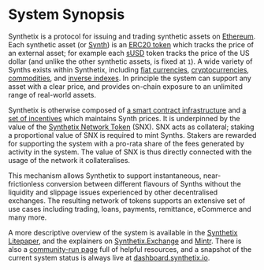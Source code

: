 # System Synopsis

Synthetix is a protocol for issuing and trading synthetic assets on [Ethereum](https://www.ethereum.org/). Each synthetic asset (or [Synth](/tokens#synthetic-assets-synths)) is an [ERC20 token](https://theethereum.wiki/w/index.php/ERC20_Token_Standard) which tracks the price of an external asset; for example each [sUSD](https://etherscan.io/token/0x57ab1ec28d129707052df4df418d58a2d46d5f51) token tracks the price of the US dollar (and unlike the other synthetic assets, is fixed at `1`). A wide variety of Synths exists within Synthetix, including [fiat currencies](/tokens/#forex), [cryptocurrencies](/tokens/#crypto), [commodities](/tokens/#commodity), and [inverse indexes](/tokens#inverse-isynths). In principle the system can support any asset with a clear price, and provides on-chain exposure to an unlimited range of real-world assets.

Synthetix is otherwise composed of [a smart contract infrastructure](contracts/index.md) and [a set of incentives](incentives.md) which maintains Synth prices. It is underpinned by the value of the [Synthetix Network Token](/tokens#snx) (SNX). SNX acts as collateral; staking a proportional value of SNX is required to mint Synths. Stakers are rewarded for supporting the system with a pro-rata share of the fees generated by activity in the system. The value of SNX is thus directly connected with the usage of the network it collateralises.

This mechanism allows Synthetix to support instantaneous, near-frictionless conversion between different flavours of Synths without the liquidity and slippage issues experienced by other decentralised exchanges. The resulting network of tokens supports an extensive set of use cases including trading, loans, payments, remittance, eCommerce and many more.

A more descriptive overview of the system is available in the [Synthetix Litepaper](/litepaper), and the explainers on [Synthetix.Exchange](https://www.synthetix.io/products/exchange) and [Mintr](https://www.synthetix.io/products/mintr). There is also a [community-run page](https://synthetix.community) full of helpful resources, and a snapshot of the current system status is always live at [dashboard.synthetix.io](https://dashboard.synthetix.io/).
